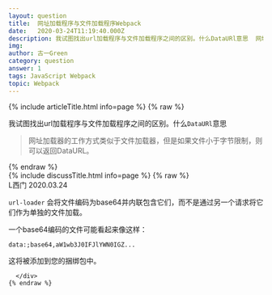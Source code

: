 ```yaml
---
layout: question
title:  网址加载程序与文件加载程序Webpack
date:   2020-03-24T11:19:40.000Z
description: 我试图找出url加载程序与文件加载程序之间的区别。什么DataURl意思  网址加载器的工作方式类似于文件加载器，但是如果文件小于字节限制，则可以返...
img: 
author: 古一Green
category: question
answer: 1
tags: JavaScript Webpack
topic: Webpack
---
```

<div class="article-root">
  <div class="article">
    {% include articleTitle.html info=page %}
    {% raw %}
    <div class="article-content"><p><font style="vertical-align: inherit;"><font style="vertical-align: inherit;">我试图找出url加载程序与文件加载程序之间的区别。</font><font style="vertical-align: inherit;">什么</font></font><code>DataURl</code><font style="vertical-align: inherit;"><font style="vertical-align: inherit;">意思</font></font></p>

<blockquote>
  <p><font style="vertical-align: inherit;"><font style="vertical-align: inherit;">网址加载器的工作方式类似于文件加载器，但是如果文件小于字节限制，则可以返回DataURL。</font></font></p>
</blockquote></div>
    {% endraw %}
  </div>

  <div class="discuss-wrapper">
    {% include discussTitle.html info=page %}
    {% raw %}
    <div class="discuss-item">
        <div class="discuss-parent">
          <div class="discuss-meta">
            <span class="discuss-user">L西门</span>
            <span class="discuss-time">2020.03.24</span>
          </div>
          <div class="discuss-comment"><p><code>url-loader</code><font style="vertical-align: inherit;"><font style="vertical-align: inherit;"> 会将文件编码为base64并内联包含它们，而不是通过另一个请求将它们作为单独的文件加载。</font></font></p>

<p><font style="vertical-align: inherit;"><font style="vertical-align: inherit;">一个base64编码的文件可能看起来像这样：</font></font></p>

<pre><code>data:;base64,aW1wb3J0IFJlYWN0IGZ...
</code></pre>

<p><font style="vertical-align: inherit;"><font style="vertical-align: inherit;">这将被添加到您的捆绑包中。</font></font></p></div>
        </div>
        
      </div>
    {% endraw %}
  </div>
<div>
